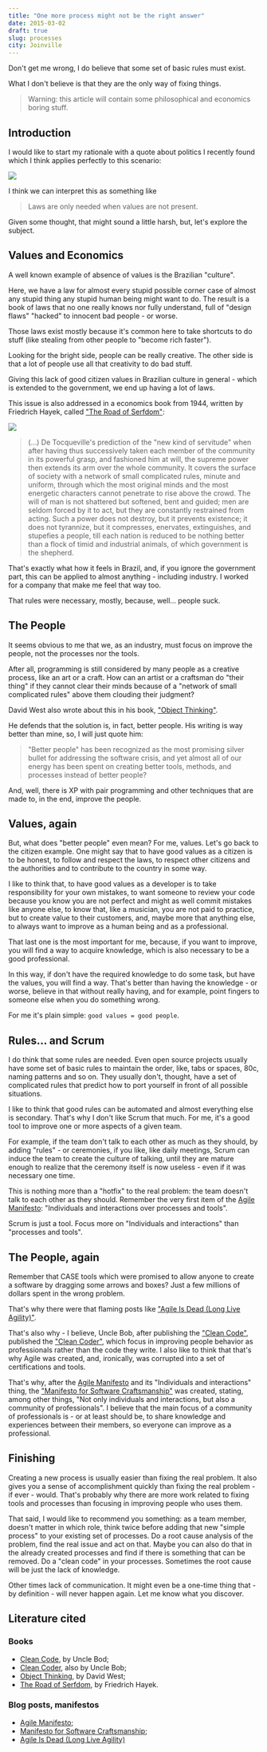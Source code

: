 ```yaml
---
title: "One more process might not be the right answer"
date: 2015-03-02
draft: true
slug: processes
city: Joinville
---
```


Don't get me wrong, I do believe that some set of basic rules must exist. 

What I don't believe is that they are the only way of fixing things.

> Warning: this article will contain some philosophical and economics boring stuff.

## Introduction

I would like to start my rationale with a quote about politics I recently found which I think applies perfectly to this scenario:

![](/public/images/processes/36d7d60b-f001-4a72-86b2-dc0a9e54ac1a.jpg)

I think we can interpret this as something like

> Laws are only needed when values are not present.

Given some thought, that might sound a little harsh, but, let's explore the subject.

## Values and Economics

A well known example of absence of values is the Brazilian "culture".

Here, we have a law for almost every stupid possible corner case of almost any stupid thing any stupid human being might want to do. The result is a book of laws that no one really knows nor fully understand, full of "design flaws" "hacked" to innocent bad people - or worse.

Those laws exist mostly because it's common here to take shortcuts to do stuff (like stealing from other people to "become rich faster"). 

Looking for the bright side, people can be really creative. The other side is that a lot of people use all that creativity to do bad stuff.

Giving this lack of good citizen values in Brazilian culture in general - which is extended to the government, we end up having a lot of laws.

This issue is also addressed in a economics book from 1944, written by Friedrich Hayek, called ["The Road of Serfdom"](http://www.amazon.com/gp/product/0226320553/ref=as_li_tl?ie=UTF8&camp=1789&creative=390957&creativeASIN=0226320553&linkCode=as2&tag=carlbeck-20&linkId=GWMI44FYUFMMSGRJ):

![](/public/images/processes/eba82ae3-d746-4156-b94d-582392ae3705.png)

> (…) De Tocqueville's prediction of the "new kind of servitude" when after having thus successively taken each member of the community in its powerful grasp, and fashioned him at will, the supreme power then extends its arm over the whole community. It covers the surface of society with a network of small complicated rules, minute and uniform, through which the most original minds and the most energetic characters cannot penetrate to rise above the crowd. The will of man is not shattered but softened, bent and guided; men are seldom forced by it to act, but they are constantly restrained from acting. Such a power does not destroy, but it prevents existence; it does not tyrannize, but it compresses, enervates, extinguishes, and stupefies a people, till each nation is reduced to be nothing better than a flock of timid and industrial animals, of which government is the shepherd.

That's exactly what how it feels in Brazil, and, if you ignore the government part, this can be applied to almost anything - including industry. I worked for a company that make me feel that way too. 

That rules were necessary, mostly, because, well… people suck.

## The People

It seems obvious to me that we, as an industry, must focus on improve the people, not the processes nor the tools.

After all, programming is still considered by many people as a creative process, like an art or a craft. How can an artist or a craftsman do "their thing" if they cannot clear their minds because of a "network of small complicated rules" above them clouding their judgment?

David West also wrote about this in his book, ["Object Thinking"](http://www.amazon.com/gp/product/0735619654/ref=as_li_tl?ie=UTF8&camp=1789&creative=390957&creativeASIN=0735619654&linkCode=as2&tag=carlbeck-20&linkId=YOAGPVXGOZL2DKWY). 

He defends that the solution is, in fact, better people. His writing is way better than mine, so, I will just quote him:

> "Better people" has been recognized as the most promising silver bullet for addressing the software crisis, and yet almost all of our energy has been spent on creating better tools, methods, and processes instead of better people?

And, well, there is XP with pair programming and other techniques that are made to, in the end, improve the people.

## Values, again

But, what does "better people" even mean? For me, values. Let's go back to the citizen example. One might say that to have good values as a citizen is to be honest, to follow and respect the laws, to respect other citizens and the authorities and to contribute to the country in some way.

I like to think that, to have good values as a developer is to take responsibility for your own mistakes, to want someone to review your code because you know you are not perfect and might as well commit mistakes like anyone else, to know that, like a musician, you are not paid to practice, but to create value to their customers, and, maybe more that anything else, to always want to improve as a human being and as a professional.

That last one is the most important for me, because, if you want to improve, you will find a way to acquire knowledge, which is also necessary to be a good professional. 

In this way, if don't have the required knowledge to do some task, but have the values, you will find a way. That's better than having the knowledge - or worse, believe in that without really having, and for example, point fingers to someone else when you do something wrong. 

For me it's plain simple: `good values = good people`.

## Rules… and Scrum

I do think that some rules are needed. Even open source projects usually have some set of basic rules to maintain the order, like, tabs or spaces, 80c, naming patterns and so on. They usually don't, thought, have a set of complicated rules that predict how to port yourself in front of all possible situations.

I like to think that good rules can be automated and almost everything else is secondary. That's why I don't like Scrum that much. For me, it's a good tool to improve one or more aspects of a given team. 

For example, if the team don't talk to each other as much as they should, by adding "rules" - or ceremonies, if you like, like daily meetings, Scrum can induce the team to create the culture of talking, until they are mature enough to realize that the ceremony itself is now useless - even if it was necessary one time.

This is nothing more than a "hotfix" to the real problem:  the team doesn't talk to each other as they should. Remember the very first item of the [Agile Manifesto](http://www.agilemanifesto.org/): "Individuals and interactions over processes and tools". 

Scrum is just  a tool. Focus more on "Individuals and interactions" than "processes and tools".

## The People, again

Remember that CASE tools which were promised to allow anyone to create a software by dragging some arrows and boxes? Just a few millions of dollars spent in the wrong problem.

That's why there were that flaming posts like ["Agile Is Dead (Long Live Agility)"](https://pragdave.me/blog/2014/03/04/time-to-kill-agile.html). 

That's also why - I believe, Uncle Bob, after publishing the ["Clean Code"](http://www.amazon.com/gp/product/0132350882/ref=as_li_tl?ie=UTF8&camp=1789&creative=390957&creativeASIN=0132350882&linkCode=as2&tag=carlbeck-20&linkId=M5YAXQCRGWV37R22), published the
["Clean Coder"](http://www.amazon.com/gp/product/0132350882/ref=as_li_tl?ie=UTF8&camp=1789&creative=390957&creativeASIN=0132350882&linkCode=as2&tag=carlbeck-20&linkId=VC6WP7H543ZXMOK7), which focus in improving people behavior as professionals rather than the code they write. I also like to think that that's why Agile was created, and, ironically, was corrupted into a set of certifications and tools.

That's why, after the [Agile Manifesto](http://www.agilemanifesto.org/) and its "Individuals and interactions" thing, the ["Manifesto for Software Craftsmanship"](http://manifesto.softwarecraftsmanship.org/) was created, stating, among other things, "Not only individuals and interactions, but also a community of professionals". I believe that the main focus of a community of professionals is - or at least should be, to share knowledge and experiences between their members, so everyone can improve as a professional.

## Finishing

Creating a new process is usually easier than fixing the real problem. It also gives you a sense of accomplishment quickly than fixing the real problem - if ever - would. That's probably why there are more work related to fixing tools and processes than focusing in improving people who uses them.

That said, I would like to recommend you something: as a team member, doesn't matter in which role, think twice before adding that new "simple process" to your existing set of processes. Do a root cause analysis of the problem, find the real issue and act on that. Maybe you can also do that in the already created processes and find if there is something that can be removed. Do a "clean code" in your processes. Sometimes the root cause will be just the lack of knowledge. 

Other times lack of communication. It might even be a one-time thing that - by definition - will never happen again. Let me know what you discover.

## Literature cited

### Books

- [Clean Code](http://www.amazon.com/gp/product/0132350882/ref=as_li_tl?ie=UTF8&camp=1789&creative=390957&creativeASIN=0132350882&linkCode=as2&tag=carlbeck-20&linkId=M5YAXQCRGWV37R22), by Uncle Bod;
- [Clean Coder](http://www.amazon.com/gp/product/0132350882/ref=as_li_tl?ie=UTF8&camp=1789&creative=390957&creativeASIN=0132350882&linkCode=as2&tag=carlbeck-20&linkId=VC6WP7H543ZXMOK7), also by Uncle Bob;
- [Object Thinking](http://www.amazon.com/gp/product/0735619654/ref=as_li_tl?ie=UTF8&camp=1789&creative=390957&creativeASIN=0735619654&linkCode=as2&tag=carlbeck-20&linkId=YOAGPVXGOZL2DKWY), by David West;
- [The Road of Serfdom](http://www.amazon.com/gp/product/0226320553/ref=as_li_tl?ie=UTF8&camp=1789&creative=390957&creativeASIN=0226320553&linkCode=as2&tag=carlbeck-20&linkId=GWMI44FYUFMMSGRJ), by Friedrich Hayek.

### Blog posts, manifestos

- [Agile Manifesto](http://www.agilemanifesto.org/);
- [Manifesto for Software Craftsmanship](http://manifesto.softwarecraftsmanship.org/);
- [Agile Is Dead (Long Live Agility)](https://pragdave.me/blog/2014/03/04/time-to-kill-agile.html)